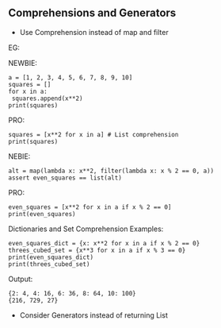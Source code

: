 ## Comprehensions and Generators

- Use Comprehension instead of map and filter

EG:

NEWBIE:


```
a = [1, 2, 3, 4, 5, 6, 7, 8, 9, 10]
squares = []
for x in a:
 squares.append(x**2)
print(squares)
```

PRO:


```
squares = [x**2 for x in a] # List comprehension
print(squares)
```

NEBIE:

```
alt = map(lambda x: x**2, filter(lambda x: x % 2 == 0, a))
assert even_squares == list(alt)
```


PRO:

```
even_squares = [x**2 for x in a if x % 2 == 0]
print(even_squares)
```

Dictionaries and Set Comprehension Examples:


```
even_squares_dict = {x: x**2 for x in a if x % 2 == 0}
threes_cubed_set = {x**3 for x in a if x % 3 == 0}
print(even_squares_dict)
print(threes_cubed_set)
```

Output:
```
{2: 4, 4: 16, 6: 36, 8: 64, 10: 100}
{216, 729, 27}
```




- Consider Generators instead of returning List






